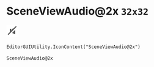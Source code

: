 # SceneViewAudio@2x `32x32`
<img src="/img/SceneViewAudio@2x.png" width=32 height=32>

``` CSharp
EditorGUIUtility.IconContent("SceneViewAudio@2x")
```
```
SceneViewAudio@2x
```
